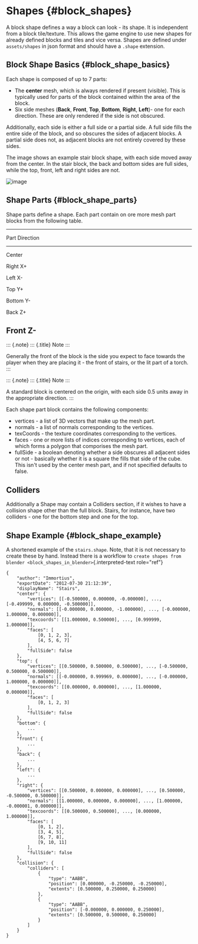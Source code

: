 Shapes {#block_shapes}
======

A block shape defines a way a block can look - its shape. It is
independent from a block tile/texture. This allows the game engine to
use new shapes for already defined blocks and tiles and vice versa.
Shapes are defined under `assets/shapes` in json format and should have
a `.shape` extension.

Block Shape Basics {#block_shape_basics}
------------------

Each shape is composed of up to 7 parts:

-   The **center** mesh, which is always rendered if present (visible).
    This is typically used for parts of the block contained within the
    area of the block.
-   Six side meshes (**Back**, **Front**, **Top**, **Bottom**,
    **Right**, **Left**)- one for each direction. These are only
    rendered if the side is not obscured.

Additionally, each side is either a full side or a partial side. A full
side fills the entire side of the block, and so obscures the sides of
adjacent blocks. A partial side does not, as adjacent blocks are not
entirely covered by these sides.

The image shows an example stair block shape, with each side moved away
from the center. In the stair block, the back and bottom sides are full
sides, while the top, front, left and right sides are not.

![image](img/stair_example.bmp)

Shape Parts {#block_shape_parts}
-----------

Shape parts define a shape. Each part contain on ore more mesh part
blocks from the following table.

  ----------------------
  Part       Direction
  ---------- -----------
  Center     

  Right      X+

  Left       X-

  Top        Y+

  Bottom     Y-

  Back       Z+

  Front      Z-
  ----------------------

::: {.note}
::: {.title}
Note
:::

Generally the front of the block is the side you expect to face towards
the player when they are placing it - the front of stairs, or the lit
part of a torch.
:::

::: {.note}
::: {.title}
Note
:::

A standard block is centered on the origin, with each side 0.5 units
away in the appropriate direction.
:::

Each shape part block contains the following components:

-   vertices - a list of 3D vectors that make up the mesh part.
-   normals - a list of normals corresponding to the vertices.
-   texCoords - the texture coordinates corresponding to the vertices.
-   faces - one or more lists of indices corresponding to vertices, each
    of which forms a polygon that comporises the mesh part.
-   fullSide - a boolean denoting whether a side obscures all adjacent
    sides or not - basically whether it is a square the fills that side
    of the cube. This isn\'t used by the center mesh part, and if not
    specified defaults to false.

Colliders
---------

Additionally a Shape may contain a Colliders section, if it wishes to
have a collision shape other than the full block. Stairs, for instance,
have two colliders - one for the bottom step and one for the top.

Shape Example {#block_shape_example}
-------------

A shortened example of the `stairs.shape`. Note, that it is not
necessary to create these by hand. Instead there is a workflow to
`create shapes from blender <block_shapes_in_blender>`{.interpreted-text
role="ref"}

``` {.none}
{
    "author": "Immortius",
    "exportDate": "2012-07-30 21:12:39",
    "displayName": "Stairs",
    "center": {
        "vertices": [[-0.500000, 0.000000, -0.000000], ..., [-0.499999, 0.000000, -0.500000]],
        "normals": [[-0.000000, 0.000000, -1.000000], ..., [-0.000000, 1.000000, 0.000000]],
        "texcoords": [[1.000000, 0.500000], ..., [0.999999, 1.000000]],
        "faces": [
            [0, 1, 2, 3],
            [4, 5, 6, 7]
        ],
        "fullSide": false
    },
    "top": {
        "vertices": [[0.500000, 0.500000, 0.500000], ..., [-0.500000, 0.500000, 0.500000]],
        "normals": [[-0.000000, 0.999969, 0.000000], ..., [-0.000000, 1.000000, 0.000000]],
        "texcoords": [[0.000000, 0.000000], ..., [1.000000, 0.000000]],
        "faces": [
            [0, 1, 2, 3]
        ],
        "fullSide": false
    },
    "bottom": {
        ...
    },
    "front": {
        ...
    },
    "back": {
        ...
    },
    "left": {
        ...
    },
    "right": {
        "vertices": [[0.500000, 0.000000, 0.000000], ..., [0.500000, -0.500000, 0.500000]],
        "normals": [[1.000000, 0.000000, 0.000000], ..., [1.000000, -0.000001, 0.000000]],
        "texcoords": [[0.500000, 0.500000], ..., [0.000000, 1.000000]],
        "faces": [
            [0, 1, 2],
            [3, 4, 5],
            [6, 7, 8],
            [9, 10, 11]
        ],
        "fullSide": false
    },
    "collision": {
        "colliders": [
            {
                "type": "AABB",
                "position": [0.000000, -0.250000, -0.250000],
                "extents": [0.500000, 0.250000, 0.250000]
            },
            {
                "type": "AABB",
                "position": [-0.000000, 0.000000, 0.250000],
                "extents": [0.500000, 0.500000, 0.250000]
            }
        ]
    }
}
```
